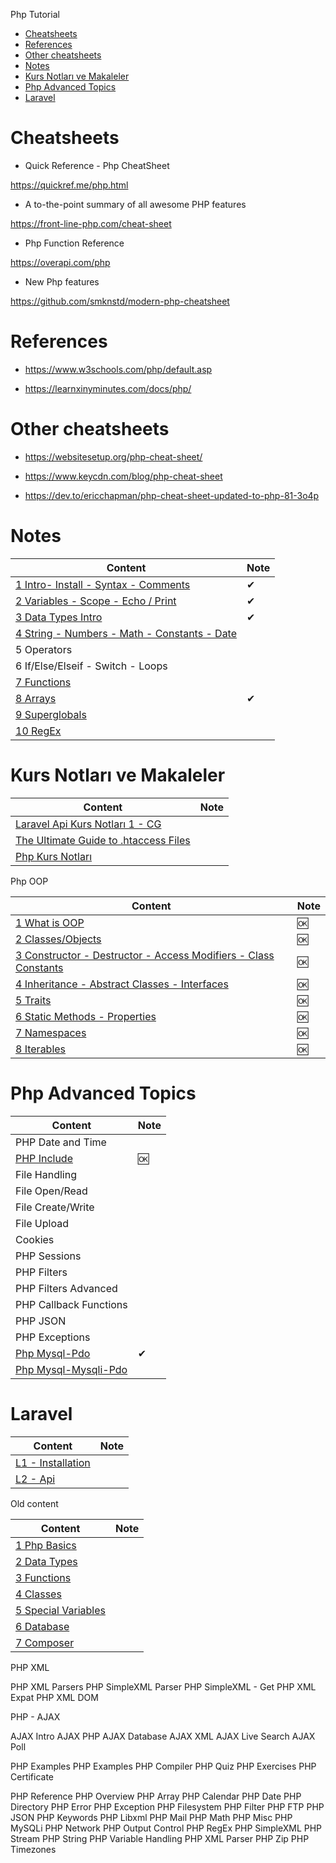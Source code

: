 
Php Tutorial

- [Cheatsheets](#cheatsheets)
- [References](#references)
- [Other cheatsheets](#other-cheatsheets)
- [Notes](#notes)
- [Kurs Notları ve Makaleler](#kurs-notları-ve-makaleler)
- [Php Advanced Topics](#php-advanced-topics)
- [Laravel](#laravel)

# Cheatsheets

- Quick Reference - Php CheatSheet

https://quickref.me/php.html

- A to-the-point summary of all awesome PHP features

https://front-line-php.com/cheat-sheet

- Php Function Reference

https://overapi.com/php

- New Php features

https://github.com/smknstd/modern-php-cheatsheet


# References

- https://www.w3schools.com/php/default.asp

- https://learnxinyminutes.com/docs/php/

# Other cheatsheets

- https://websitesetup.org/php-cheat-sheet/

- https://www.keycdn.com/blog/php-cheat-sheet

- https://dev.to/ericchapman/php-cheat-sheet-updated-to-php-81-3o4p

# Notes

Content                                                                               | Note
--------------------------------------------------------------------------------------|-----
[1 Intro- Install - Syntax - Comments](./php-w3-01-intro.md)                          | ✔
[2 Variables - Scope - Echo / Print ](./php-w3-02-variables.md)                       | ✔
[3 Data Types Intro](./php-w3-03-data-types.md)                                             | ✔
[4 String - Numbers - Math - Constants - Date](./php-w3-04-data-types-detail.md) |
5 Operators                                                                           |
6 If/Else/Elseif - Switch - Loops                                                     |
[7 Functions](./php-w3-07-functions.md)                                                                           |
[8 Arrays](./php-w3-08-arrays.md)                                                     | ✔ 
[9 Superglobals](./php-w3-09-superglobals.md)                                         |
[10 RegEx](./php-w3-10-regex.md)                                                                              |


# Kurs Notları ve Makaleler

Content                                                      | Note
-------------------------------------------------------------|-----
[Laravel Api Kurs Notları 1 - CG](./ude-laravel-api-not1.md) |
[The Ultimate Guide to .htaccess Files](./article/art-htaccess1.md)|
[Php Kurs Notları](./ude-php-te-not1.md) | 


Php OOP

Content                                                                                         | Note
------------------------------------------------------------------------------------------------|-----
[1 What is OOP](./php-oop-01-intro.md)                                                          | 🆗
[2 Classes/Objects](./php-oop-02-classes.md)                                                    | 🆗
[3 Constructor - Destructor - Access Modifiers - Class Constants ](./php-oop-03-constructor.md) | 🆗
[4 Inheritance - Abstract Classes - Interfaces ](./php-oop-04-inheritance.md)                   | 🆗
[5 Traits](./php-oop-05-traits.md)                                                              | 🆗
[6 Static Methods - Properties](./php-oop-06-static-method-props.md)                            | 🆗
[7 Namespaces](./php-oop-07-namespaces.md)                                                      | 🆗
[8 Iterables](./php-oop-08-iterables.md)                                                        | 🆗

# Php Advanced Topics

| Content                                      | Note |
|----------------------------------------------|------|
| PHP Date and Time                            |
| [PHP Include](./php-adv-02-include.md)       | 🆗   
| File Handling                                |
| File Open/Read                               |
| File Create/Write                            |
| File Upload                                  |
| Cookies                                      |
| PHP Sessions                                 |
| PHP Filters                                  |
| PHP Filters Advanced                         |
| PHP Callback Functions                       |
| PHP JSON                                     |
| PHP Exceptions                               |
| [Php Mysql-Pdo](./php-mysql-tutor-pdo.md)    | ✔    
| [Php Mysql-Mysqli-Pdo](./php-mysql-tutor.md) |

# Laravel

| Content                                | Note |
|----------------------------------------|------|
| [L1 - Installation](./lrv-01-basic.md) |
| [L2 - Api](./lrv-02-api.md)            |





Old content

Content                                              | Note
-----------------------------------------------------|-----
[1 Php Basics](./php-01-basics.md)                   |
[2 Data Types](./php-02-data-types-1.md)             |
[3 Functions](./php-03-functions.md)                 |
[4 Classes](./php-04-classes.md)                     |
[5 Special Variables](./php-05-Special-Variables.md) |
[6 Database](./php-06-Database.md)                   |
[7 Composer](./php-07-Composer.md)                   |


PHP XML

PHP XML Parsers
PHP SimpleXML Parser
PHP SimpleXML - Get
PHP XML Expat
PHP XML DOM

PHP - AJAX

AJAX Intro
AJAX PHP
AJAX Database
AJAX XML
AJAX Live Search
AJAX Poll

PHP Examples
PHP Examples
PHP Compiler
PHP Quiz
PHP Exercises
PHP Certificate

PHP Reference
PHP Overview
PHP Array
PHP Calendar
PHP Date
PHP Directory
PHP Error
PHP Exception
PHP Filesystem
PHP Filter
PHP FTP
PHP JSON
PHP Keywords
PHP Libxml
PHP Mail
PHP Math
PHP Misc
PHP MySQLi
PHP Network
PHP Output Control
PHP RegEx
PHP SimpleXML
PHP Stream
PHP String
PHP Variable Handling
PHP XML Parser
PHP Zip
PHP Timezones
